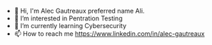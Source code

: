 - 👋 Hi, I'm Alec Gautreaux preferred name Ali. 
- 👀 I’m interested in Pentration Testing
- 🌱 I’m currently learning Cybersecurity
- 📫 How to reach me https://www.linkedin.com/in/alec-gautreaux 

<!---
Pa1nqu1n/Pa1nqu1n is a ✨ special ✨ repository because its `README.md` (this file) appears on your GitHub profile.
You can click the Preview link to take a look at your changes.
--->
